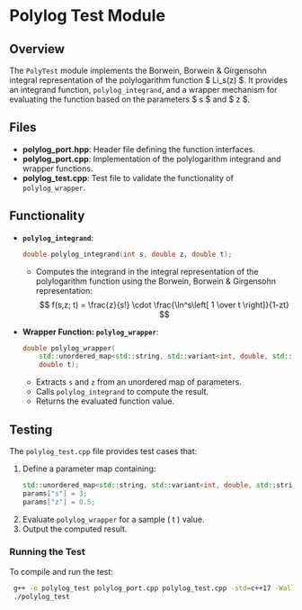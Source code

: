 # Polylog Test Module

## Overview
The `PolyTest` module implements the Borwein, Borwein & Girgensohn integral representation of the polylogarithm function $ Li_s(z) $. It provides an integrand function, `polylog_integrand`, and a wrapper mechanism for evaluating the function based on the parameters $ s $ and $ z $.

## Files
- **polylog_port.hpp**: Header file defining the function interfaces.
- **polylog_port.cpp**: Implementation of the polylogarithm integrand and wrapper functions.
- **polylog_test.cpp**: Test file to validate the functionality of `polylog_wrapper`.

## Functionality
- **`polylog_integrand`**:
  ```cpp
  double polylog_integrand(int s, double z, double t);
  ```
  - Computes the integrand in the integral representation of the polylogarithm function using the Borwein, Borwein & Girgensohn representation:
$$
f(s,z; t) = \frac{z}{s!} \cdot \frac{\ln^s\left[ 1 \over t \right]}{1-zt} 
$$

- **Wrapper Function: `polylog_wrapper`**:
  ```cpp
  double polylog_wrapper(
      std::unordered_map<std::string, std::variant<int, double, std::string>> parameters, 
      double t);
  ```
  - Extracts `s` and `z` from an unordered map of parameters.
  - Calls `polylog_integrand` to compute the result.
  - Returns the evaluated function value.

## Testing
The `polylog_test.cpp` file provides test cases that:
1. Define a parameter map containing:
   ```cpp
   std::unordered_map<std::string, std::variant<int, double, std::string>> params;
   params["s"] = 3;
   params["z"] = 0.5;
   ```
2. Evaluate `polylog_wrapper` for a sample \( t \) value.
3. Output the computed result.

### Running the Test
To compile and run the test:
```sh
 g++ -o polylog_test polylog_port.cpp polylog_test.cpp -std=c++17 -Wall
 ./polylog_test
```

